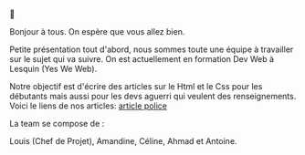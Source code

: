 :wave:

Bonjour à tous. On espère que vous allez bien.

Petite présentation tout d'abord, nous sommes toute une équipe à travailler sur le sujet qui va suivre. On est actuellement en formation Dev Web à Lesquin (Yes We Web).

Notre objectif est d'écrire des articles sur le Html et le Css pour les débutants mais aussi pour les devs aguerri qui veulent des renseignements.
Voici le liens de nos articles:
[article police](Article_CSS/article_police.md)



La team se compose de :

Louis (Chef de Projet), Amandine, Céline, Ahmad et Antoine.

